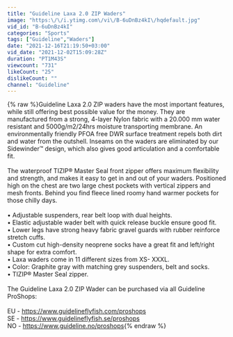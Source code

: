 ```yaml
---
title: "Guideline Laxa 2.0 ZIP Waders"
image: "https:\/\/i.ytimg.com\/vi\/B-6uDnBz4kI\/hqdefault.jpg"
vid_id: "B-6uDnBz4kI"
categories: "Sports"
tags: ["Guideline","Waders"]
date: "2021-12-16T21:19:50+03:00"
vid_date: "2021-12-02T15:09:28Z"
duration: "PT1M43S"
viewcount: "731"
likeCount: "25"
dislikeCount: ""
channel: "Guideline"
---
```

{% raw %}Guideline Laxa 2.0 ZIP waders have the most important features, while still offering best possible value for the money.  They are manufactured from a strong, 4-layer Nylon fabric with a 20.000 mm water resistant and 5000g/m2/24hrs moisture transporting membrane. An environmentally friendly PFOA free DWR surface treatment repels both dirt and water from the outshell. Inseams on the waders are eliminated by our Sidewinder™ design, which also gives good articulation and a comfortable fit.<br /><br />The waterproof TIZIP® Master Seal front zipper offers maximum flexibility and strength, and makes it easy to get in and out of your waders. Positioned high on the chest are two large chest pockets with vertical zippers and mesh fronts. Behind you find fleece lined roomy hand warmer pockets for those chilly days.<br /><br /> • Adjustable suspenders, rear belt loop with dual heights.<br /> • Elastic adjustable wader belt with quick release buckle ensure good fit.<br /> • Lower legs have strong heavy fabric gravel guards with rubber reinforce stretch cuffs.<br /> • Custom cut high-density neoprene socks have a great fit and left/right shape for extra comfort.<br /> • Laxa waders come in 11 different sizes from XS- XXXL.<br /> • Color: Graphite gray with matching grey suspenders, belt and socks.<br /> • TIZIP® Master Seal zipper.<br /><br />The Guideline Laxa 2.0 ZIP Wader can be purchased via all Guideline ProShops:<br /><br />EU - <a rel="nofollow" target="blank" href="https://www.guidelineflyfish.com/proshops">https://www.guidelineflyfish.com/proshops</a><br />SE - <a rel="nofollow" target="blank" href="https://www.guidelineflyfish.se/proshops">https://www.guidelineflyfish.se/proshops</a><br />NO - <a rel="nofollow" target="blank" href="https://www.guideline.no/proshops">https://www.guideline.no/proshops</a>{% endraw %}

